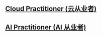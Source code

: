 ## [Cloud Practitioner (云从业者)](./CloudPractitioner.md)

## [AI Practitioner (AI 从业者)](./AIPractitioner.md)